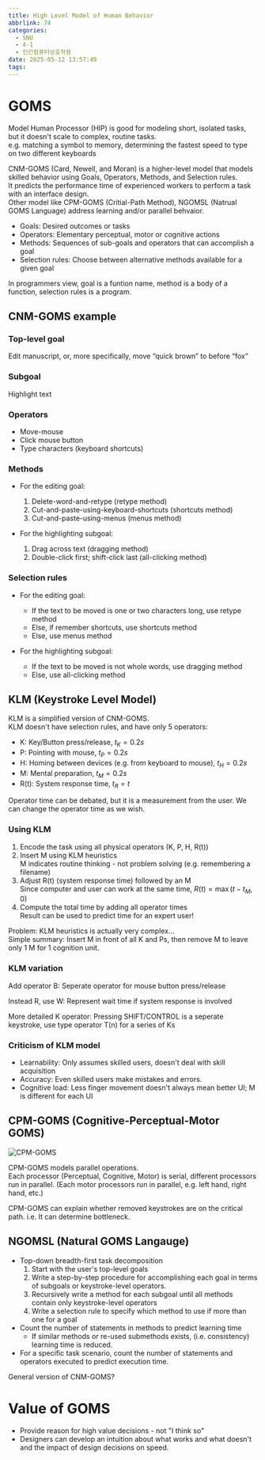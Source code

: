 ```yaml
---
title: High Level Model of Human Behavior
abbrlink: 74
categories:
  - SNU
  - 4-1
  - 인간컴퓨터상호작용
date: 2025-05-12 13:57:49
tags:
---
```


# GOMS

Model Human Processor (HIP) is good for modeling short, isolated tasks, but it doesn't scale to complex, routine tasks.  
e.g. matching a symbol to memory, determining the fastest speed to type on two different keyboards

CNM-GOMS (Card, Newell, and Moran) is a higher-level model that models skilled behavior using Goals, Operators, Methods, and Selection rules.  
It predicts the performance time of experienced workers to perform a task with an interface design.  
Other model like CPM-GOMS (Critial-Path Method), NGOMSL (Natrual GOMS Language) address learning and/or parallel behvaior.

- Goals: Desired outcomes or tasks
- Operators: Elementary perceptual, motor or cognitive actions
- Methods: Sequences of sub-goals and operators that can accomplish a goal
- Selection rules: Choose between alternative methods available for a given goal

In programmers view, goal is a funtion name, method is a body of a function, selection rules is a program.

## CNM-GOMS example

### Top-level goal

Edit manuscript, or, more specifically, move “quick brown” to before “fox”

### Subgoal

Highlight text

### Operators

- Move-mouse
- Click mouse button
- Type characters (keyboard shortcuts)

### Methods

- For the editing goal:
    1. Delete-word-and-retype (retype method)
    2. Cut-and-paste-using-keyboard-shortcuts (shortcuts method)
    3. Cut-and-paste-using-menus (menus method)

- For the highlighting subgoal:
    1. Drag across text (dragging method)
    2. Double-click first; shift-click last (all-clicking method)

### Selection rules

- For the editing goal:
  - If the text to be moved is one or two characters long, use retype method  
  - Else, if remember shortcuts, use shortcuts method  
  - Else, use menus method

- For the highlighting subgoal:
  - If the text to be moved is not whole words, use dragging method  
  - Else, use all-clicking method

## KLM (Keystroke Level Model)

KLM is a simplified version of CNM-GOMS.  
KLM doesn't have selection rules, and have only 5 operators:

- K: Key/Button press/release, $t_K = 0.2s$
- P: Pointing with mouse, $t_P = 0.2s$
- H: Homing between devices (e.g. from keyboard to mouse), $t_H = 0.2s$
- M: Mental preparation, $t_M = 0.2s$
- R(t): System response time, $t_R = t$

Operator time can be debated, but it is a measurement from the user. We can change the operator time as we wish.

### Using KLM

1. Encode the task using all physical operators (K, P, H, R(t))
1. Insert M using KLM heuristics  
  M indicates routine thinking - not problem solving (e.g. remembering a filename)
1. Adjust R(t) (system response time) followed by an M  
  Since computer and user can work at the same time, $R(t) = \max(t - t_M, 0)$
1. Compute the total time by adding all operator times  
  Result can be used to predict time for an expert user!

Problem: KLM heuristics is actually very complex...  
Simple summary: Insert M in front of all K and Ps, then remove M to leave only 1 M for 1 cognition unit.

### KLM variation

Add operator B: Seperate operator for mouse button press/release

Instead R, use W: Represent wait time if system response is involved

More detailed K operator: Pressing SHIFT/CONTROL is a seperate keystroke, use type operator T(n) for a series of Ks

### Criticism of KLM model

- Learnability: Only assumes skilled users, doesn't deal with skill acquisition
- Accuracy: Even skilled users make mistakes and errors.
- Cognitive load: Less finger movement doesn't always mean better UI; M is different for each UI

## CPM-GOMS (Cognitive-Perceptual-Motor GOMS)

![CPM-GOMS](cpm_goms.png)

CPM-GOMS models parallel operations.  
Each processor (Perceptual, Cognitive, Motor) is serial, different processors run in parallel. (Each motor processors run in parallel, e.g. left hand, right hand, etc.)

CPM-GOMS can explain whether removed keystrokes are on the critical path. i.e. It can determine bottleneck.

## NGOMSL (Natural GOMS Langauge)

- Top-down breadth-first task decomposition
  1. Start with the user's top-level goals
  1. Write a step-by-step procedure for accomplishing each goal in terms of subgoals or keystroke-level operators.
  1. Recursively write a method for each subgoal until all methods contain only keystroke-level operators
  1. Write a selection rule to specify which method to use if more than one for a goal
- Count the number of statements in methods to predict learning time
  - If similar methods or re-used submethods exists, (i.e. consistency) learning time is reduced.
- For a specific task scenario, count the number of statements and operators executed to predict execution time.

General version of CNM-GOMS?

# Value of GOMS

- Provide reason for high value decisions - not "I think so"
- Designers can develop an intuition about what works and what doesn't and the impact of design decisions on speed.
